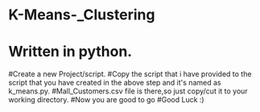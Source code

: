 # K-Means-_Clustering
# Written in python.
#Create a new Project/script.
#Copy the script that i have provided to the script that you have created in the above step and it's named as k_means.py.
#Mall_Customers.csv file is there,so just copy/cut it to your working directory.
#Now you are good to go
#Good Luck :)